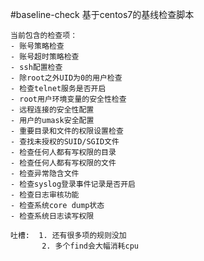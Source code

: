 #baseline-check
基于centos7的基线检查脚本

    当前包含的检查项：
    - 账号策略检查
    - 账号超时策略检查
    - ssh配置检查
    - 除root之外UID为0的用户检查
    - 检查telnet服务是否开启
    - root用户环境变量的安全性检查
    - 远程连接的安全性配置
    - 用户的umask安全配置
    - 重要目录和文件的权限设置检查
    - 查找未授权的SUID/SGID文件
    - 检查任何人都有写权限的目录
    - 检查任何人都有写权限的文件
    - 检查异常隐含文件
    - 检查syslog登录事件记录是否开启
    - 检查日志审核功能
    - 检查系统core dump状态
    - 检查系统日志读写权限
    
    吐槽:  1. 还有很多项的规则没加  
           2. 多个find会大幅消耗cpu